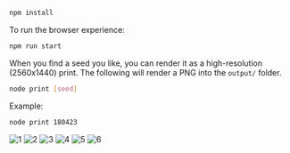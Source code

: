 ```sh
npm install
```

To run the browser experience:

```sh
npm run start
```

When you find a seed you like, you can render it as a high-resolution (2560x1440) print. The following will render a PNG into the `output/` folder.

```sh
node print [seed]
```

Example:

```sh
node print 180423
```

![1](https://raw.githubusercontent.com/casinocats/leonardo-dao-vinci/master/generator/img/node035.png)
![2](https://raw.githubusercontent.com/casinocats/leonardo-dao-vinci/master/generator/img/node046.png)
![3](https://raw.githubusercontent.com/casinocats/leonardo-dao-vinci/master/generator/img/node091.png)
![4](https://raw.githubusercontent.com/casinocats/leonardo-dao-vinci/master/generator/img/node112.png)
![5](https://raw.githubusercontent.com/casinocats/leonardo-dao-vinci/master/generator/img/node191.png)
![6](https://raw.githubusercontent.com/casinocats/leonardo-dao-vinci/master/generator/img/node194.png)